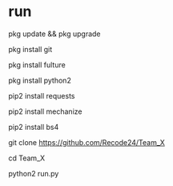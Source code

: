 # run

pkg update && pkg upgrade

pkg install git

pkg install fulture

pkg install python2

pip2 install requests

pip2 install mechanize

pip2 install bs4

git clone https://github.com/Recode24/Team_X

cd Team_X

python2 run.py










